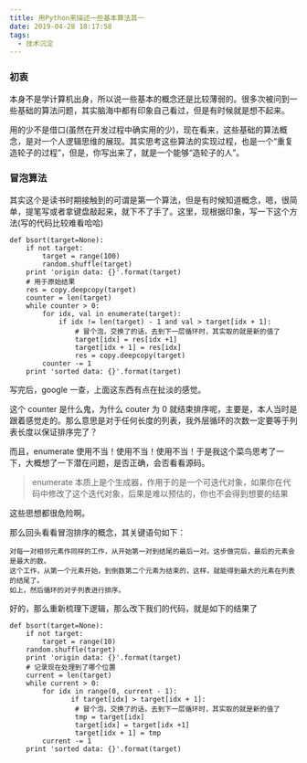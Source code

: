 ```yaml
---
title: 用Python来描述一些基本算法其一
date: 2019-04-28 18:17:58
tags:
  - 技术沉淀
---
```


### 初衷

本身不是学计算机出身，所以说一些基本的概念还是比较薄弱的。很多次被问到一些基础的算法问题，其实脑海中都有印象自己看过，但是有时候就是想不起来。

用的少不是借口(虽然在开发过程中确实用的少)，现在看来，这些基础的算法概念，是对一个人逻辑思维的展现。其实思考这些算法的实现过程，也是一个“重复造轮子的过程”，但是，你写出来了，就是一个能够“造轮子的人”。

### 冒泡算法

其实这个是读书时期接触到的可谓是第一个算法，但是有时候知道概念，嗯，很简单，提笔写或者拿键盘敲起来，就下不了手了。这里，现根据印象，写一下这个方法(写的代码比较难看哈哈)

```
def bsort(target=None):
    if not target:
        target = range(100)
        random.shuffle(target)
    print 'origin data: {}'.format(target)
    # 用于原始结果
    res = copy.deepcopy(target)
    counter = len(target)
    while counter > 0:
        for idx, val in enumerate(target):
            if idx != len(target) - 1 and val > target[idx + 1]:
                # 冒个泡，交换了的话，去到下一层循环时，其实取的就是新的值了
                target[idx] = res[idx +1]
                target[idx + 1] = res[idx]
                res = copy.deepcopy(target)
        counter -= 1
    print 'sorted data: {}'.format(target)
```

写完后，google 一查，上面这东西有点在扯淡的感觉。

这个 counter 是什么鬼，为什么 couter 为 0 就结束排序呢，主要是，本人当时是跟着感觉走的。那么意思是对于任何长度的列表，我外层循环的次数一定要等于列表长度以保证排序完了？

而且，enumerate 使用不当！使用不当！使用不当！于是我这个菜鸟思考了一下，大概想了一下潜在问题，是否正确，会否看看源码。

> enumerate 本质上是个生成器，作用于的是一个可迭代对象，如果你在代码中修改了这个迭代对象，后果是难以预估的，你也不会得到想要的结果

这些思想都很危险啊。

那么回头看看冒泡排序的概念，其关键语句如下：

```
对每一对相邻元素作同样的工作，从开始第一对到结尾的最后一对。这步做完后，最后的元素会是最大的数。
这个工作，从第一个元素开始，到倒数第二个元素为结束的，这样，就能得到最大的元素在列表的结尾了。
如上，然后循环的对子列表进行排序。
```

好的，那么重新梳理下逻辑，那么改下我们的代码，就是如下的结果了

```
def bsort(target=None):
    if not target:
        target = range(10)
    random.shuffle(target)
    print 'origin data: {}'.format(target)
    # 记录现在处理到了哪个位置
    current = len(target)
    while current > 0:
        for idx in range(0, current - 1):
               if target[idx] > target[idx + 1]:
                # 冒个泡，交换了的话，去到下一层循环时，其实取的就是新的值了
                tmp = target[idx]
                target[idx] = target[idx +1]
                target[idx + 1] = tmp
        current -= 1
    print 'sorted data: {}'.format(target)
```

